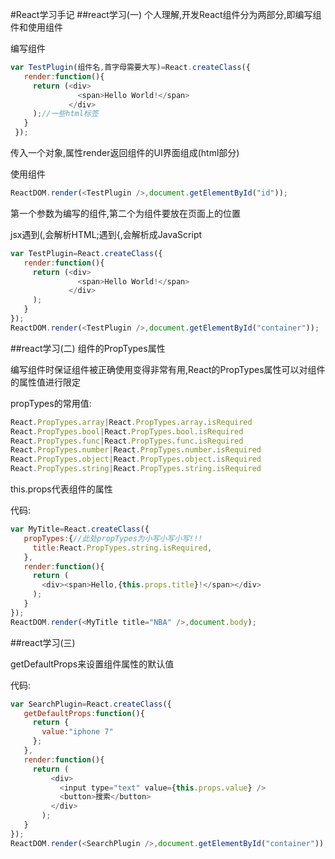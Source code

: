 #React学习手记
##react学习(一)
 个人理解,开发React组件分为两部分,即编写组件和使用组件
 
 编写组件
 ```javascript
 var TestPlugin(组件名,首字母需要大写)=React.createClass({
    render:function(){
      return (<div>
                <span>Hello World!</span>
              </div>
      );//一些html标签
    }
  });
 ```
 传入一个对象,属性render返回组件的UI界面组成(html部分)
 
 使用组件
 ```javascript
 ReactDOM.render(<TestPlugin />,document.getElementById("id"));
 ```
 第一个参数为编写的组件,第二个为组件要放在页面上的位置
 
 jsx遇到(,会解析HTML;遇到{,会解析成JavaScript
 ```javascript
 var TestPlugin=React.createClass({
    render:function(){
      return (<div>
                <span>Hello World!</span>
              </div>
      );
    }
 });
 ReactDOM.render(<TestPlugin />,document.getElementById("container"));
 ```
##react学习(二)
 组件的PropTypes属性
 
 编写组件时保证组件被正确使用变得非常有用,React的PropTypes属性可以对组件的属性值进行限定
 
 propTypes的常用值:
 ```javascript
 React.PropTypes.array|React.PropTypes.array.isRequired
 React.PropTypes.bool|React.PropTypes.bool.isRequired
 React.PropTypes.func|React.PropTypes.func.isRequired
 React.PropTypes.number|React.PropTypes.number.isRequired
 React.PropTypes.object|React.PropTypes.object.isRequired
 React.PropTypes.string|React.PropTypes.string.isRequired
 ```
 this.props代表组件的属性
 
 代码:
 ```javascript
 var MyTitle=React.createClass({
    propTypes:{//此处propTypes为小写小写小写!!!
      title:React.PropTypes.string.isRequired,
    },
    render:function(){
      return (
        <div><span>Hello,{this.props.title}!</span></div>
      );
    }
 });
 ReactDOM.render(<MyTitle title="NBA" />,document.body);
 ```
##react学习(三)

 getDefaultProps来设置组件属性的默认值
 
 代码:
 ```javascript
 var SearchPlugin=React.createClass({
    getDefaultProps:function(){
      return {
        value:"iphone 7"
      };
    },
    render:function(){
      return (
          <div>
            <input type="text" value={this.props.value} />
            <button>搜索</button>
          </div>
        );
    }
 });
 ReactDOM.render(<SearchPlugin />,document.getElementById("container"));
 ```
 
